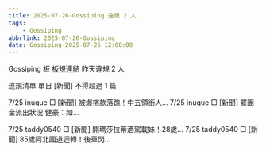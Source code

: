 ```yaml
---
title: 2025-07-26-Gossiping 違規 2 人
tags:
    - Gossiping
abbrlink: 2025-07-26-Gossiping
date: Gossiping-2025-07-26 12:00:00
---
```

Gossiping 板 [板規連結](https://www.ptt.cc/bbs/Gossiping/M.1637425085.A.07D.html)
昨天違規 2 人
<!-- more -->

違規清單
單日 [新聞] 不得超過 1 篇

7/25 inuque □ [新聞] 被爆捲款落跑！中五領銜人…
7/25 inuque □ [新聞] 罷團金流出狀況 健豪：如…

7/25 taddy0540 □ [新聞] 開瑪莎拉蒂酒駕載妹！28歲…
7/25 taddy0540 □ [新聞] 85歲阿北國道迴轉！後車閃…